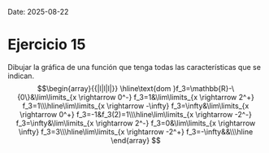 Date: 2025-08-22

# Ejercicio 15


Dibujar la gráfica de una función que tenga todas las características que se indican.
$$\begin{array}{{|l|l|l|}}
 \hline\text{dom }f_3=\mathbb{R}-\{0\}&\lim\limits_{x \rightarrow 0^-} f_3=1&\lim\limits_{x \rightarrow 2^+} f_3=1\\\hline\lim\limits_{x \rightarrow -\infty} f_3=\infty&\lim\limits_{x \rightarrow 0^+} f_3=-1&f_3(2)=1\\\hline\lim\limits_{x \rightarrow -2^-} f_3=\infty&\lim\limits_{x \rightarrow 2^-} f_3=0&\lim\limits_{x \rightarrow \infty} f_3=3\\\hline\lim\limits_{x \rightarrow -2^+} f_3=-\infty&&\\\hline
\end{array}
$$